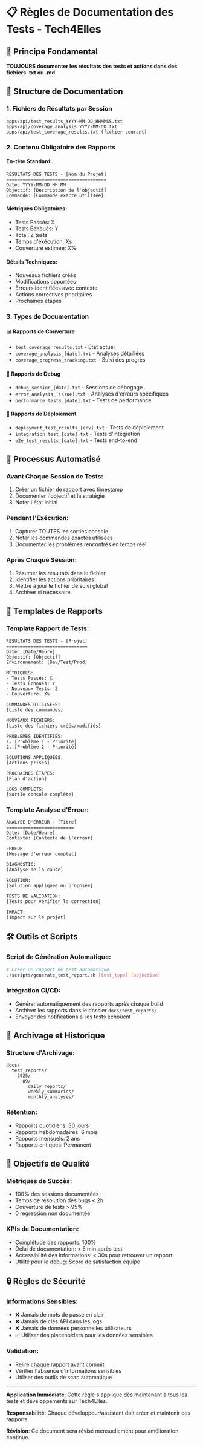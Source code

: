 # 📋 Règles de Documentation des Tests - Tech4Elles

## 🎯 Principe Fondamental
**TOUJOURS documenter les résultats des tests et actions dans des fichiers .txt ou .md**

## 📁 Structure de Documentation

### 1. Fichiers de Résultats par Session
```
apps/api/test_results_YYYY-MM-DD_HHMMSS.txt
apps/api/coverage_analysis_YYYY-MM-DD.txt
apps/api/test_coverage_results.txt (fichier courant)
```

### 2. Contenu Obligatoire des Rapports

#### En-tête Standard:
```
RÉSULTATS DES TESTS - [Nom du Projet]
=====================================
Date: YYYY-MM-DD HH:MM
Objectif: [Description de l'objectif]
Commande: [Commande exacte utilisée]
```

#### Métriques Obligatoires:
- Tests Passés: X
- Tests Échoués: Y  
- Total: Z tests
- Temps d'exécution: Xs
- Couverture estimée: X%

#### Détails Techniques:
- Nouveaux fichiers créés
- Modifications apportées
- Erreurs identifiées avec contexte
- Actions correctives prioritaires
- Prochaines étapes

### 3. Types de Documentation

#### 📊 Rapports de Couverture
- `test_coverage_results.txt` - État actuel
- `coverage_analysis_[date].txt` - Analyses détaillées
- `coverage_progress_tracking.txt` - Suivi des progrès

#### 🐛 Rapports de Debug
- `debug_session_[date].txt` - Sessions de débogage
- `error_analysis_[issue].txt` - Analyses d'erreurs spécifiques
- `performance_tests_[date].txt` - Tests de performance

#### 🚀 Rapports de Déploiement
- `deployment_test_results_[env].txt` - Tests de déploiement
- `integration_test_[date].txt` - Tests d'intégration
- `e2e_test_results_[date].txt` - Tests end-to-end

## 🔄 Processus Automatisé

### Avant Chaque Session de Tests:
1. Créer un fichier de rapport avec timestamp
2. Documenter l'objectif et la stratégie
3. Noter l'état initial

### Pendant l'Exécution:
1. Capturer TOUTES les sorties console
2. Noter les commandes exactes utilisées
3. Documenter les problèmes rencontrés en temps réel

### Après Chaque Session:
1. Résumer les résultats dans le fichier
2. Identifier les actions prioritaires
3. Mettre à jour le fichier de suivi global
4. Archiver si nécessaire

## 📝 Templates de Rapports

### Template Rapport de Tests:
```
RÉSULTATS DES TESTS - [Projet]
==============================
Date: [Date/Heure]
Objectif: [Objectif]
Environnement: [Dev/Test/Prod]

MÉTRIQUES:
- Tests Passés: X
- Tests Échoués: Y
- Nouveaux Tests: Z
- Couverture: X%

COMMANDES UTILISÉES:
[Liste des commandes]

NOUVEAUX FICHIERS:
[Liste des fichiers créés/modifiés]

PROBLÈMES IDENTIFIÉS:
1. [Problème 1 - Priorité]
2. [Problème 2 - Priorité]

SOLUTIONS APPLIQUÉES:
[Actions prises]

PROCHAINES ÉTAPES:
[Plan d'action]

LOGS COMPLETS:
[Sortie console complète]
```

### Template Analyse d'Erreur:
```
ANALYSE D'ERREUR - [Titre]
=========================
Date: [Date/Heure]
Contexte: [Contexte de l'erreur]

ERREUR:
[Message d'erreur complet]

DIAGNOSTIC:
[Analyse de la cause]

SOLUTION:
[Solution appliquée ou proposée]

TESTS DE VALIDATION:
[Tests pour vérifier la correction]

IMPACT:
[Impact sur le projet]
```

## 🛠️ Outils et Scripts

### Script de Génération Automatique:
```bash
# Créer un rapport de test automatique
./scripts/generate_test_report.sh [test_type] [objective]
```

### Intégration CI/CD:
- Générer automatiquement des rapports après chaque build
- Archiver les rapports dans le dossier `docs/test_reports/`
- Envoyer des notifications si les tests échouent

## 📂 Archivage et Historique

### Structure d'Archivage:
```
docs/
  test_reports/
    2025/
      09/
        daily_reports/
        weekly_summaries/
        monthly_analyses/
```

### Rétention:
- Rapports quotidiens: 30 jours
- Rapports hebdomadaires: 6 mois  
- Rapports mensuels: 2 ans
- Rapports critiques: Permanent

## 🎯 Objectifs de Qualité

### Métriques de Succès:
- 100% des sessions documentées
- Temps de résolution des bugs < 2h
- Couverture de tests > 95%
- 0 regression non documentée

### KPIs de Documentation:
- Complétude des rapports: 100%
- Délai de documentation: < 5 min après test
- Accessibilité des informations: < 30s pour retrouver un rapport
- Utilité pour le debug: Score de satisfaction équipe

## 🔒 Règles de Sécurité

### Informations Sensibles:
- ❌ Jamais de mots de passe en clair
- ❌ Jamais de clés API dans les logs
- ❌ Jamais de données personnelles utilisateurs
- ✅ Utiliser des placeholders pour les données sensibles

### Validation:
- Relire chaque rapport avant commit
- Vérifier l'absence d'informations sensibles
- Utiliser des outils de scan automatique

---

**Application Immédiate**: Cette règle s'applique dès maintenant à tous les tests et développements sur Tech4Elles.

**Responsabilité**: Chaque développeur/assistant doit créer et maintenir ces rapports.

**Révision**: Ce document sera révisé mensuellement pour amélioration continue.
